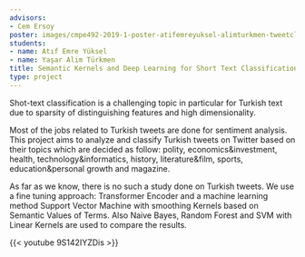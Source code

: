 ```yaml
---
advisors:
- Cem Ersoy
poster: images/cmpe492-2019-1-poster-atifemreyuksel-alimturkmen-tweetclassification.jpg
students:
- name: Atıf Emre Yüksel
- name: Yaşar Alim Türkmen
title: Semantic Kernels and Deep Learning for Short Text Classification
type: project
---
```


Shot-text classification is a challenging topic in particular for Turkish text due to sparsity of distinguishing features and high dimensionality.


Most of the jobs related to Turkish tweets are done for sentiment analysis. This project aims to analyze and classify Turkish tweets on Twitter based on their topics which are decided as follow: polity, economics&investment, health, technology&informatics, history, literature&film, sports, education&personal growth and magazine. 


As far as we know, there is no such a study done on Turkish tweets. We use a fine tuning approach: Transformer Encoder and a machine learning method Support Vector Machine with smoothing Kernels based on Semantic Values of Terms. Also Naive Bayes, Random Forest and SVM with Linear Kernels are used to compare the results. 


{{< youtube 9S142IYZDis >}}